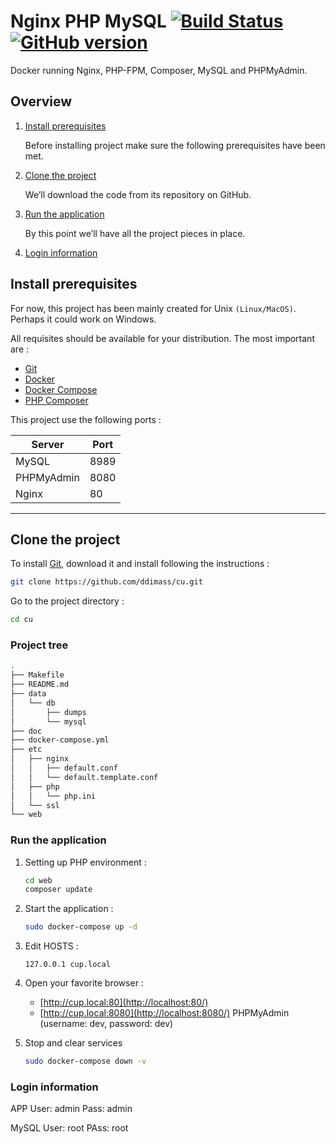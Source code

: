 # Nginx PHP MySQL [![Build Status](https://travis-ci.org/nanoninja/docker-nginx-php-mysql.svg?branch=master)](https://travis-ci.org/nanoninja/docker-nginx-php-mysql) [![GitHub version](https://badge.fury.io/gh/nanoninja%2Fdocker-nginx-php-mysql.svg)](https://badge.fury.io/gh/nanoninja%2Fdocker-nginx-php-mysql)

Docker running Nginx, PHP-FPM, Composer, MySQL and PHPMyAdmin.

## Overview

1. [Install prerequisites](#install-prerequisites)

    Before installing project make sure the following prerequisites have been met.

2. [Clone the project](#clone-the-project)

    We’ll download the code from its repository on GitHub.

3. [Run the application](#run-the-application)

    By this point we’ll have all the project pieces in place.
4. [Login information](#login-information)

## Install prerequisites

For now, this project has been mainly created for Unix `(Linux/MacOS)`. Perhaps it could work on Windows.

All requisites should be available for your distribution. The most important are :

* [Git](https://git-scm.com/downloads)
* [Docker](https://docs.docker.com/engine/installation/)
* [Docker Compose](https://docs.docker.com/compose/install/)
* [PHP Composer](https://getcomposer.org/download/)


This project use the following ports :

| Server     | Port |
|------------|------|
| MySQL      | 8989 |
| PHPMyAdmin | 8080 |
| Nginx      | 80 |

___

## Clone the project

To install [Git](https://github.com/ddimass/cu.git), download it and install following the instructions :

```sh
git clone https://github.com/ddimass/cu.git
```

Go to the project directory :

```sh
cd cu
```

### Project tree

```sh
.
├── Makefile
├── README.md
├── data
│   └── db
│       ├── dumps
│       └── mysql
├── doc
├── docker-compose.yml
├── etc
│   ├── nginx
│   │   ├── default.conf
│   │   └── default.template.conf
│   ├── php
│   │   └── php.ini
│   └── ssl
└── web
```


### Run the application

1. Setting up PHP environment : 

    ```sh
    cd web
    composer update
    ```

2. Start the application :

    ```sh
    sudo docker-compose up -d
    ```
4. Edit HOSTS :

    ```hosts
    127.0.0.1 cup.local
    ```
5. Open your favorite browser :
 
     * [http://cup.local:80](http://localhost:80/)
     * [http://cup.local:8080](http://localhost:8080/) PHPMyAdmin (username: dev, password: dev)
   

6. Stop and clear services

    ```sh
    sudo docker-compose down -v
    ```

### Login information

APP
User: admin
Pass: admin

MySQL
User: root
PAss: root
   